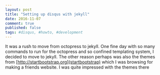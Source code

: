 ```yaml
---
layout: post
title: "Setting up disqus with jekyll"
date: 2016-11-07
comment: true
published: false
tags: #disqus, #howto, #development
---
```


It was a rush to move from octopress to jekyll. One fine day with so many commands to run for the octopress and so confined templating system, I decided to move to jekyll. The other reason perhaps was also the themes from [http://startbootstrap.org](startbootstrap) which I was browsing for making a friends website. I was quite impressed with the themes there
